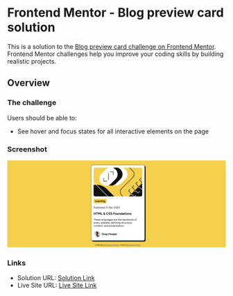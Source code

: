 # Frontend Mentor - Blog preview card solution

This is a solution to the [Blog preview card challenge on Frontend Mentor](https://www.frontendmentor.io/challenges/blog-preview-card-ckPaj01IcS). Frontend Mentor challenges help you improve your coding skills by building realistic projects. 


## Overview

### The challenge

Users should be able to:

- See hover and focus states for all interactive elements on the page

### Screenshot

![](./screenshot.png)


### Links

- Solution URL: [Solution Link](https://github.com/FarisahHannes2210/blog-preview-card-frontend-mentor)
- Live Site URL: [Live Site Link](https://FarisahHannes2210.github.io/blog-preview-card-frontend-mentor)
